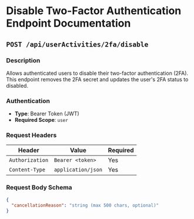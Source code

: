 # Disable Two-Factor Authentication Endpoint Documentation

## `POST /api/userActivities/2fa/disable`

### Description
Allows authenticated users to disable their two-factor authentication (2FA). This endpoint removes the 2FA secret and updates the user's 2FA status to disabled.

### Authentication
- **Type**: Bearer Token (JWT)
- **Required Scope**: `user`

### Request Headers
| Header             | Value                       | Required |
|--------------------|-----------------------------|----------|
| `Authorization`     | `Bearer <token>`            | Yes      |
| `Content-Type`      | `application/json`          | Yes      |

### Request Body Schema
```json
{
  "cancellationReason": "string (max 500 chars, optional)"
}
